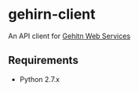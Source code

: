 # gehirn-client

An API client for [Gehitn Web Services](https://www.gehirn.jp)

## Requirements

* Python 2.7.x